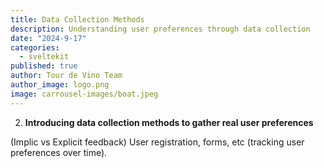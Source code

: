 ```yaml
---
title: Data Collection Methods
description: Understanding user preferences through data collection
date: "2024-9-17"
categories:
  - sveltekit
published: true
author: Tour de Vino Team
author_image: logo.png
image: carrousel-images/boat.jpeg
---
```


2. **Introducing data collection methods to gather real user preferences**

(Implic vs Explicit feedback) User registration, forms, etc (tracking user preferences over time).
